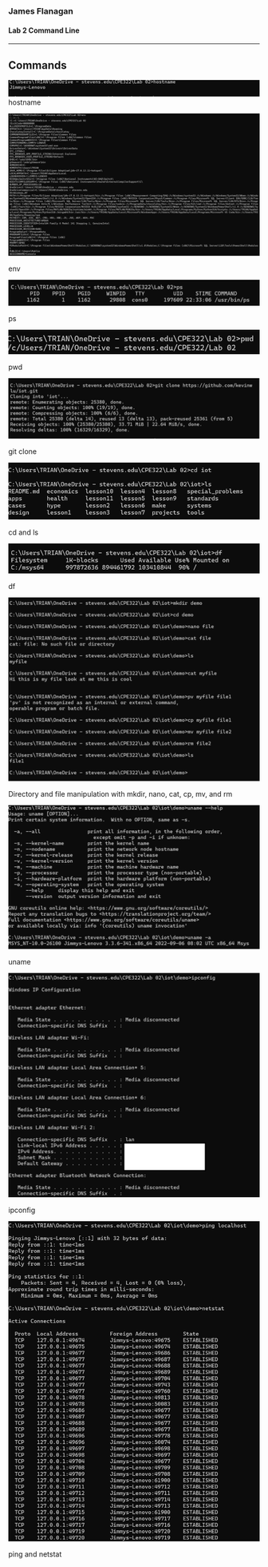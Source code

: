 ### James Flanagan
#### Lab 2 Command Line
---
Commands
---
![](hostname.png)
hostname

![](env.png)

env

![](ps.png)

ps

![](pwd.png)

pwd

![](gitclone.png)

git clone

![](cdiotls.png)

cd and ls

![](df.png)

df

![](demodirectory.png)

Directory and file manipulation with mkdir, nano, cat, cp, mv, and rm

![](uname.png)

uname

![](ipconfig.png)

ipconfig

![](ping.png)

ping and netstat

